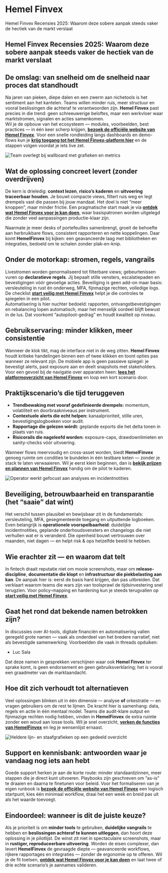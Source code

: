 # Hemel Finvex
Hemel Finvex Recensies 2025: Waarom deze sobere aanpak steeds vaker de hectiek van de markt verslaat
## Hemel Finvex Recensies 2025: Waarom deze sobere aanpak steeds vaker de hectiek van de markt verslaat

## De omslag: van snelheid om de snelheid naar proces dat standhoudt
Na jaren van pieken, diepe dalen en een zwerm aan nichetools is het sentiment aan het kantelen. Teams willen minder ruis, meer structuur en vooral beslissingen die achteraf te verantwoorden zijn. **Hemel Finvex** past precies in die trend: geen schreeuwerige beloftes, maar een werkvloer waar marktstromen, signalen en acties samenkomen.  
Wil je de opbouw van het ecosysteem — modules, voorbeelden, best practices — in één keer scherp krijgen, **[bezoek de officiële website van Hemel Finvex](https://hemelfinvex.net)**. Voor een snelle rondleiding langs dashboards en demo-flows kun je **[krijg toegang tot het Hemel Finvex-platform hier](https://hemelfinvex.net)** en de stappen volgen voordat je iets live zet.

![Team overlegt bij wallboard met grafieken en metrics](https://images.pexels.com/photos/3183171/pexels-photo-3183171.jpeg?auto=compress&cs=tinysrgb&w=1170&h=780&dpr=1)

## Wat de oplossing concreet levert (zonder overdrijven)
De kern is drieledig: **context lezen**, **risico’s kaderen** en **uitvoering traceerbaar houden**. Je bouwt compacte views, filtert ruis weg en legt drempels vast die passen bij jouw mandaat. Het doel is niet “meer knoppen”, maar minder frictie. Een pragmatische start maak je via **[ontdek wat Hemel Finvex voor je kan doen](https://hemelfinvex.net)**, waar basispatronen worden uitgelegd die zonder veel aanpassingen productie-klaar zijn.

Naarmate je meer desks of portefeuilles samenbrengt, groeit de behoefte aan herbruikbare flows, consistent rapporteren en nette koppelingen. Daar komt **HemelFinvex** bij kijken: een geavanceerde laag met bibliotheken en integraties, bedoeld om te schalen zonder plak-en-knip.

## Onder de motorkap: stromen, regels, vangrails
Livestromen worden genormaliseerd tot filterbare views; gebeurtenissen vuren op **declaratieve regels**. Jij bepaalt stille vensters, escalatiepaden en bevestigingen vóór gevoelige acties. Beveiliging is geen add-on maar basis: versleuteling in rust én onderweg, MFA, fijnmazige rechten, volledige logs. De checklist **[start veilig met Hemel Finvex](https://hemelfinvex.net)** helpt je die controles te spiegelen in een pilot.  
Automatisering is hier nuchter bedoeld: rapporten, ontvangstbevestigingen en rebalancing lopen automatisch, maar het menselijk oordeel blijft bewust in de lus. Dat voorkomt “autopiloot-gedrag” en houdt kwaliteit op niveau.

## Gebruikservaring: minder klikken, meer consistentie
Wanneer de klok tikt, mag de interface niet in de weg zitten. **Hemel Finvex** houdt kritieke handelingen binnen een of twee klikken en toont opties pas wanneer ze relevant zijn. De mobiele app is geen passieve spiegel: je bevestigt alerts, past exposure aan en deelt snapshots met stakeholders. Voor een gevoel bij de navigatie over apparaten heen: **[lees het platformoverzicht van Hemel Finvex](https://hemelfinvex.net)** en loop een kort scenario door.

## Praktijkscenario’s die tijd teruggeven
- **Trendbewaking met vooraf gedefinieerde drempels:** momentum, volatiliteit en doorbraakniveaus per instrument.  
- **Contextuele alerts die echt helpen:** kanaalprioriteit, stille uren, bevestigingslogboeken voor audit.  
- **Rapportage die gelezen wórdt:** geplande exports die het delta tonen in plaats van ruis.  
- **Risicorails die nageleefd worden:** exposure-caps, drawdownlimieten en sanity-checks vóór uitvoering.

Wanneer flows meervoudig en cross-asset worden, biedt **HemelFinvex** genoeg ruimte om condities te bundelen in één testbare keten — zonder je stack te laten verwaaieren. Wil je eerst klein beginnen, dan is **[bekijk prijzen en plannen van Hemel Finvex](https://hemelfinvex.net)** handig om de pilot te kaderen.

![Operator werkt gefocust aan analyses en incidentnotities](https://images.pexels.com/photos/4386326/pexels-photo-4386326.jpeg?auto=compress&cs=tinysrgb&w=1170&h=780&dpr=1)

## Beveiliging, betrouwbaarheid en transparantie (het “saaie” dat wint)
Het verschil tussen plausibel en bewijsbaar zit in de fundamentals: versleuteling, MFA, gesegmenteerde toegang en uitputtende logboeken. Even belangrijk is **operationele voorspelbaarheid**: duidelijke incidentnotities, geplande onderhoudsvensters en changelogs die niet verhullen wat er is veranderd. Die openheid bouwt vertrouwen over maanden, niet dagen — en helpt risk & ops hetzelfde beeld te hebben.

## Wie erachter zit — en waarom dat telt
In fintech draait reputatie niet om mooie screenshots, maar om **release-discipline**, **documentatie die klopt** en **infrastructuur die piekbelasting aan kan**. De aanpak hier is: eerst de basis hard krijgen, dan pas uitbreiden. Dat verklaart waarom teams die wars zijn van toolsprawl de tijdsinvestering snel terugzien. Voor policy-mapping en hardening kun je steeds terugvallen op **[start veilig met Hemel Finvex](https://hemelfinvex.net)**.

## Gaat het rond dat bekende namen betrokken zijn?
In discussies over AI-tools, digitale financiën en automatisering vallen geregeld grote namen — vaak als onderdeel van het bredere narratief, niet als bevestigde samenwerking. Voorbeelden die vaak in threads opduiken:

- Luc Sala

Dat deze namen in gesprekken verschijnen waar ook **Hemel Finvex** ter sprake komt, is geen endorsement en geen gebruiksverklaring; het is vooral een graadmeter van de marktaandacht.

## Hoe dit zich verhoudt tot alternatieven
Veel oplossingen blinken uit in één dimensie — analyse **of** orkestratie — en vragen gebruikers om de rest te lijmen. De kracht hier is samenhang: data, regels en actie in één mentaal model. Teams die audit-klare output en fijnmazige rechten nodig hebben, vinden in **HemelFinvex** de extra ruimte zonder een woud aan losse tools. Wil je snel overzicht, **[verken de functies van HemelFinvex](https://hemelfinvex.net)** en leg je wensenlijst ernaast.

![Heldere lijn- en staafgrafieken op een gedeeld overzicht](https://images.pexels.com/photos/669622/pexels-photo-669622.jpeg?auto=compress&cs=tinysrgb&w=1170&h=780&dpr=1)

## Support en kennisbank: antwoorden waar je vandaag nog iets aan hebt
Goede support herken je aan de korte route: minder standaardzinnen, meer stappen die je direct kunt uitvoeren. Playbooks zijn geschreven om “as-is” te draaien en daarna te finetunen voor beleid. Voor het formaliseren van je eigen runbook is **[bezoek de officiële website van Hemel Finvex](https://hemelfinvex.net)** een logisch startpunt; kies één minimaal workflow, draai het een week en breid pas uit als het waarde toevoegt.

## Eindoordeel: wanneer is dit de juiste keuze?
Als je prioriteit is om **minder tools** te gebruiken, **duidelijke vangrails** te hebben en **beslissingen achteraf te kunnen uitleggen**, dan hoort deze oplossing in je pilotlijst. De winst zit niet in spectaculaire screenshots, maar in **rustiger, reproduceerbare uitvoering**. Worden de eisen complexer, dan levert **HemelFinvex** de gevraagde diepte — geavanceerde workflows, rijkere rapportages en integraties — zonder de ergonomie op te offeren. Wil je de fit toetsen, **[ontdek wat Hemel Finvex voor je kan doen](https://hemelfinvex.net)** en laat twee of drie echte scenario’s je aannames valideren.
